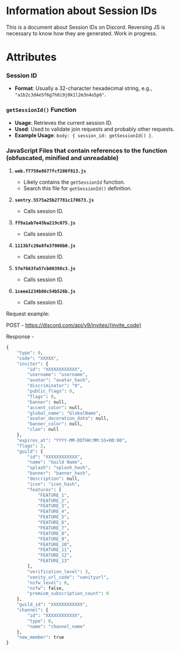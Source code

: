 # Information about Session IDs

This is a document about Session IDs on Discord. Reversing JS is necessary to know how they are generated. Work in progress.

# Attributes

### Session ID

- **Format**: Usually a 32-character hexadecimal string, e.g., `"a1b2c3d4e5f6g7h8i9j0k1l2m3n4o5p6"`.

### `getSessionId()` Function

- **Usage**: Retrieves the current session ID.
- **Used**: Used to validate join requests and probably other requests.
- **Example Usage**: `body: { session_id: getSessionId() }`.

### JavaScript Files that contain references to the function (obfuscated, minified and unreadable)

1. **`web.f7758e8677fcf200f813.js`**
   - Likely contains the `getSessionId` function.
   - Search this file for `getSessionId()` definition.

2. **`sentry.5575a25b27781c170673.js`**
   - Calls session ID.

3. **`ff9a1ab7e45ba219c075.js`**
   - Calls session ID.

4. **`1113b7c20e8fe37006b0.js`**
   - Calls session ID.

5. **`57e7663fa57cb00398c3.js`**
   - Calls session ID.

6. **`1ceee1234b86c54b526b.js`**
   - Calls session ID.

Request example:

POST - https://discord.com/api/v9/invites/{invite_code}

Response - 

```python
{
    "type": 0,
    "code": "XXXXX",
    "inviter": {
        "id": "XXXXXXXXXXXX",
        "username": "username",
        "avatar": "avatar_hash",
        "discriminator": "0",
        "public_flags": 0,
        "flags": 0,
        "banner": null,
        "accent_color": null,
        "global_name": "GlobalName",
        "avatar_decoration_data": null,
        "banner_color": null,
        "clan": null
    },
    "expires_at": "YYYY-MM-DDTHH:MM:SS+00:00",
    "flags": 2,
    "guild": {
        "id": "XXXXXXXXXXXX",
        "name": "Guild Name",
        "splash": "splash_hash",
        "banner": "banner_hash",
        "description": null,
        "icon": "icon_hash",
        "features": [
            "FEATURE_1",
            "FEATURE_2",
            "FEATURE_3",
            "FEATURE_4",
            "FEATURE_5",
            "FEATURE_6",
            "FEATURE_7",
            "FEATURE_8",
            "FEATURE_9",
            "FEATURE_10",
            "FEATURE_11",
            "FEATURE_12",
            "FEATURE_13"
        ],
        "verification_level": 3,
        "vanity_url_code": "vanityurl",
        "nsfw_level": 0,
        "nsfw": false,
        "premium_subscription_count": 0
    },
    "guild_id": "XXXXXXXXXXXX",
    "channel": {
        "id": "XXXXXXXXXXXX",
        "type": 0,
        "name": "channel_name"
    },
    "new_member": true
}
```
